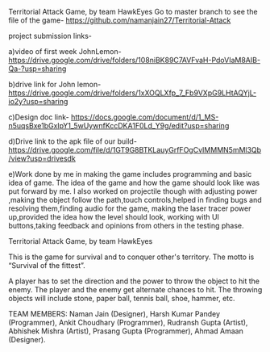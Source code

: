 Territorial Attack Game, by team HawkEyes
Go to master branch to see the file of the game- https://github.com/namanjain27/Territorial-Attack

project submission links-

a)video of first week JohnLemon-https://drive.google.com/drive/folders/108niBK89C7AVFvaH-PdoVIaM8AIB-Qa-?usp=sharing

b)drive link for John lemon- https://drive.google.com/drive/folders/1xXOQLXfp_7_Fb9VXpG9LHtAQYjL-io2y?usp=sharing

c)Design doc link- https://docs.google.com/document/d/1_MS-n5uqsBxe1bGxIpY1_5wUywnfKccDKA1F0Ld_Y9g/edit?usp=sharing

d)Drive link to the apk file of our build- https://drive.google.com/file/d/1GT9G8BTKLauyGrfFOgCvIMMMN5mMl3Qb/view?usp=drivesdk

e)Work done by me in making the game includes programming and basic idea of game. The idea of the game and how the game should look like was put forward by me. I also worked on projectile though with adjusting power ,making the object follow the path,touch controls,helped in finding bugs and resolving them,finding audio for the game, making the laser tracer power up,provided the idea how the level should look, working with UI buttons,taking feedback and opinions from others in the testing phase.


Territorial Attack Game, by team HawkEyes

This is the game for survival and to conquer other's territory. The motto is “Survival of the fittest”.

 A player has to set the direction and the power to throw the object to hit the enemy. The player and the enemy get alternate chances to hit. The throwing objects will include stone, paper ball, tennis ball, shoe, hammer, etc.

TEAM MEMBERS:
Naman Jain (Designer),
Harsh Kumar Pandey (Programmer),
Ankit Choudhary (Programmer),
Rudransh Gupta (Artist),
Abhishek Mishra (Artist),
Prasang Gupta (Programmer),
Ahmad Amaan (Designer).

